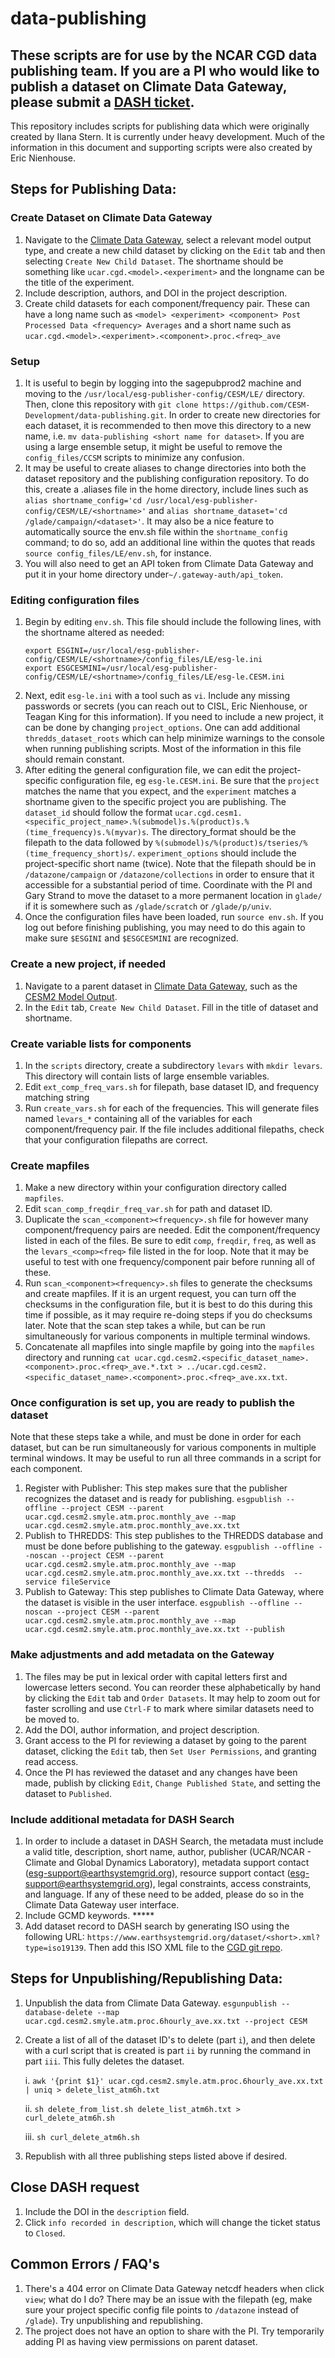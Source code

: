 # data-publishing
## These scripts are for use by the NCAR CGD data publishing team. If you are a PI who would like to publish a dataset on Climate Data Gateway, please submit a [DASH ticket](https://ithelp.ucar.edu/plugins/servlet/desk/site/dash).

This repository includes scripts for publishing data which were originally created by Ilana Stern. It is currently under heavy development. Much of the information in this document and supporting scripts were also created by Eric Nienhouse.


## Steps for Publishing Data:
### Create Dataset on Climate Data Gateway
1. Navigate to the [Climate Data Gateway](https://www.earthsystemgrid.org/), select a relevant model output type, and create a new child dataset by clicking on the `Edit` tab and then selecting `Create New Child Dataset`. The shortname should be something like `ucar.cgd.<model>.<experiment>` and the longname can be the title of the experiment.
2. Include description, authors, and DOI in the project description.
3. Create child datasets for each component/frequency pair. These can have a long name such as `<model> <experiment> <component> Post Processed Data <frequency> Averages` and a short name such as `ucar.cgd.<model>.<experiment>.<component>.proc.<freq>_ave`

### Setup
1. It is useful to begin by logging into the sagepubprod2 machine and moving to the `/usr/local/esg-publisher-config/CESM/LE/` directory. Then, clone this repository with `git clone https://github.com/CESM-Development/data-publishing.git`. In order to create new directories for each dataset, it is recommended to then move this directory to a new name, i.e. `mv data-publishing <short name for dataset>`. If you are using a large ensemble setup, it might be useful to remove the `config_files/CCSM` scripts to minimize any confusion.
2. It may be useful to create aliases to change directories into both the dataset repository and the publishing configuration repository. To do this, create a .aliases file in the home directory, include lines such as `alias shortname_config='cd /usr/local/esg-publisher-config/CESM/LE/<shortname>'` and `alias shortname_dataset='cd /glade/campaign/<dataset>'`. It may also be a nice feature to automatically source the env.sh file within the `shortname_config` command; to do so, add an additional line within the quotes that reads `source config_files/LE/env.sh`, for instance.
3. You will also need to get an API token from Climate Data Gateway and put it in your home directory under`~/.gateway-auth/api_token`.

### Editing configuration files
1. Begin by editing `env.sh`. This file should include the following lines, with the shortname altered as needed:
      ```
      export ESGINI=/usr/local/esg-publisher-config/CESM/LE/<shortname>/config_files/LE/esg-le.ini
      export ESGCESMINI=/usr/local/esg-publisher-config/CESM/LE/<shortname>/config_files/LE/esg-le.CESM.ini
      ```
2. Next, edit `esg-le.ini` with a tool such as `vi`. Include any missing passwords or secrets (you can reach out to CISL, Eric Nienhouse, or Teagan King for this information). If you need to include a new project, it can be done by changing `project_options`. One can add additional `thredds_dataset_roots` which can help minimize warnings to the console when running publishing scripts. Most of the information in this file should remain constant.
3. After editing the general configuration file, we can edit the project-specific configuration file, eg `esg-le.CESM.ini`. Be sure that the `project` matches the name that you expect, and the `experiment` matches a shortname given to the specific project you are publishing. The `dataset_id` should follow the format `ucar.cgd.cesm1.<specific_project_name>.%(submodel)s.%(product)s.%(time_frequency)s.%(myvar)s`. The directory_format should be the filepath to the data followed by `%(submodel)s/%(product)s/tseries/%(time_frequency_short)s/`. `experiment_options` should include the project-specific short name (twice). Note that the filepath should be in `/datazone/campaign` or `/datazone/collections` in order to ensure that it accessible for a substantial period of time. Coordinate with the PI and Gary Strand to move the dataset to a more permanent location in `glade/` if it is somewhere such as `/glade/scratch` or `/glade/p/univ`.
4. Once the configuration files have been loaded, run `source env.sh`. If you log out before finishing publishing, you may need to do this again to make sure `$ESGINI` and `$ESGCESMINI` are recognized.

### Create a new project, if needed
1. Navigate to a parent dataset in [Climate Data Gateway](https://www.earthsystemgrid.org/), such as the [CESM2 Model Output](https://www.earthsystemgrid.org/dataset/ucar.cgd.cesm2.output.html).
2. In the `Edit` tab, `Create New Child Dataset`. Fill in the title of dataset and shortname.

### Create variable lists for components
1. In the `scripts` directory, create a subdirectory `levars` with `mkdir levars`. This directory will contain lists of large ensemble variables.
2. Edit `ext_comp_freq_vars.sh` for filepath, base dataset ID, and frequency matching string
3. Run `create_vars.sh` for each of the frequencies. This will generate files named `levars_*` containing all of the variables for each component/frequency pair. If the file includes additional filepaths, check that your configuration filepaths are correct.

### Create mapfiles
1. Make a new directory within your configuration directory called `mapfiles`.
2. Edit `scan_comp_freqdir_freq_var.sh` for path and dataset ID.
3. Duplicate the `scan_<component><frequency>.sh` file for however many component/frequency pairs are needed. Edit the component/frequency listed in each of the files. Be sure to edit `comp`, `freqdir`, `freq`, as well as the `levars_<comp><freq>` file listed in the for loop. Note that it may be useful to test with one frequency/component pair before running all of these.
4. Run `scan_<component><frequency>.sh` files to generate the checksums and create mapfiles. If it is an urgent request, you can turn off the checksums in the configuration file, but it is best to do this during this time if possible, as it may require re-doing steps if you do checksums later. Note that the scan step takes a while, but can be run simultaneously for various components in multiple terminal windows.
5. Concatenate all mapfiles into single mapfile by going into the `mapfiles` directory and running `cat ucar.cgd.cesm2.<specific_dataset_name>.<component>.proc.<freq>_ave.*.txt > ../ucar.cgd.cesm2.<specific_dataset_name>.<component>.proc.<freq>_ave.xx.txt`.

### Once configuration is set up, you are ready to publish the dataset
Note that these steps take a while, and must be done in order for each dataset, but can be run simultaneously for various components in multiple terminal windows. It may be useful to run all three commands in a script for each component.
1. Register with Publisher: This step makes sure that the publisher recognizes the dataset and is ready for publishing.
`esgpublish --offline --project CESM --parent ucar.cgd.cesm2.smyle.atm.proc.monthly_ave --map ucar.cgd.cesm2.smyle.atm.proc.monthly_ave.xx.txt`
2. Publish to THREDDS: This step publishes to the THREDDS database and must be done before publishing to the gateway.
`esgpublish --offline --noscan --project CESM --parent ucar.cgd.cesm2.smyle.atm.proc.monthly_ave --map ucar.cgd.cesm2.smyle.atm.proc.monthly_ave.xx.txt --thredds  --service fileService`
3. Publish to Gateway: This step publishes to Climate Data Gateway, where the dataset is visible in the user interface.
`esgpublish --offline --noscan --project CESM --parent ucar.cgd.cesm2.smyle.atm.proc.monthly_ave --map ucar.cgd.cesm2.smyle.atm.proc.monthly_ave.xx.txt --publish`

### Make adjustments and add metadata on the Gateway
1. The files may be put in lexical order with capital letters first and lowercase letters second. You can reorder these alphabetically by hand by clicking the `Edit` tab and `Order Datasets`. It may help to zoom out for faster scrolling and use `Ctrl-F` to mark where similar datasets need to be moved to.
2. Add the DOI, author information, and project description.
3. Grant access to the PI for reviewing a dataset by going to the parent dataset, clicking the `Edit` tab, then `Set User Permissions`, and granting read access. 
4. Once the PI has reviewed the dataset and any changes have been made, publish by clicking `Edit`, `Change Published State`, and setting the dataset to `Published`.

### Include additional metadata for DASH Search
1. In order to include a dataset in DASH Search, the metadata must include a valid title, description, short name, author, publisher (UCAR/NCAR - Climate and Global Dynamics Laboratory), metadata support contact (esg-support@earthsystemgrid.org), resource support contact (esg-support@earthsystemgrid.org), legal constraints, access constraints, and language. If any of these need to be added, please do so in the Climate Data Gateway user interface.
2. Include GCMD keywords. *****
3. Add dataset record to DASH search by generating ISO using the following URL: `https://www.earthsystemgrid.org/dataset/<short>.xml?type=iso19139`. Then add this ISO XML file to the [CGD git repo](https://github.com/NCAR/dash-cgd-prod).

## Steps for Unpublishing/Republishing Data:
1. Unpublish the data from Climate Data Gateway.
`esgunpublish --database-delete --map ucar.cgd.cesm2.smyle.atm.proc.6hourly_ave.xx.txt --project CESM`
2. Create a list of all of the dataset ID's to delete (part `i`), and then delete with a curl script that is created is part `ii` by running the command in part `iii`. This fully deletes the dataset.


     i. `awk '{print $1}' ucar.cgd.cesm2.smyle.atm.proc.6hourly_ave.xx.txt | uniq > delete_list_atm6h.txt`

     ii. `sh delete_from_list.sh delete_list_atm6h.txt > curl_delete_atm6h.sh`

     iii. `sh curl_delete_atm6h.sh`

3. Republish with all three publishing steps listed above if desired.

## Close DASH request
1. Include the DOI in the `description` field.
2. Click `info recorded in description`, which will change the ticket status to `Closed`.

## Common Errors / FAQ's
1. There's a 404 error on Climate Data Gateway netcdf headers when click `view`; what do I do?
There may be an issue with the filepath (eg, make sure your project specific config file points to `/datazone` instead of `/glade`). Try unpublishing and republishing.
2. The project does not have an option to share with the PI. 
Try temporarily adding PI as having view permissions on parent dataset.
